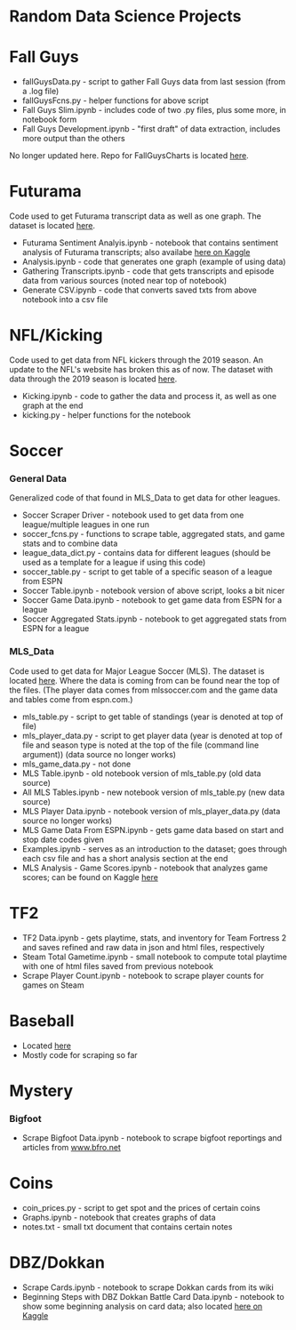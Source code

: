 # Random Data Science Projects

# Fall Guys
* fallGuysData.py - script to gather Fall Guys data from last session (from a .log file)
* fallGuysFcns.py - helper functions for above script
* Fall Guys Slim.ipynb - includes code of two .py files, plus some more, in notebook form
* Fall Guys Development.ipynb - "first draft" of data extraction, includes more output than the others

No longer updated here. Repo for FallGuysCharts is located [here](https://github.com/jvmohr/FallGuysCharts).

# Futurama
Code used to get Futurama transcript data as well as one graph. The dataset is located [here](https://www.kaggle.com/josephvm/futurama-seasons-16-transcripts). 
* Futurama Sentiment Analyis.ipynb - notebook that contains sentiment analysis of Futurama transcripts; also availabe [here on Kaggle](https://www.kaggle.com/josephvm/futurama-sentiment-analysis)
* Analysis.ipynb - code that generates one graph (example of using data)
* Gathering Transcripts.ipynb - code that gets transcripts and episode data from various sources (noted near top of notebook) 
* Generate CSV.ipynb - code that converts saved txts from above notebook into a csv file

# NFL/Kicking
Code used to get data from NFL kickers through the 2019 season. An update to the NFL's website has broken this as of now. 
The dataset with data through the 2019 season is located [here](https://www.kaggle.com/josephvm/nfl-kickers-data).
* Kicking.ipynb - code to gather the data and process it, as well as one graph at the end
* kicking.py - helper functions for the notebook

# Soccer
### General Data
Generalized code of that found in MLS_Data to get data for other leagues. 
* Soccer Scraper Driver - notebook used to get data from one league/multiple leagues in one run
* soccer_fcns.py - functions to scrape table, aggregated stats, and game stats and to combine data
* league_data_dict.py - contains data for different leagues (should be used as a template for a league if using this code)
* soccer_table.py - script to get table of a specific season of a league from ESPN
* Soccer Table.ipynb - notebook version of above script, looks a bit nicer
* Soccer Game Data.ipynb - notebook to get game data from ESPN for a league
* Soccer Aggregated Stats.ipynb - notebook to get aggregated stats from ESPN for a league

### MLS_Data
Code used to get data for Major League Soccer (MLS). The dataset is located [here](https://www.kaggle.com/josephvm/major-league-soccer-dataset).
Where the data is coming from can be found near the top of the files. 
(The player data comes from mlssoccer.com and the game data and tables come from espn.com.)  
* mls_table.py - script to get table of standings (year is denoted at top of file)
* mls_player_data.py - script to get player data (year is denoted at top of file and season type is noted at the top of the file (command line argument)) (data source no longer works)
* mls_game_data.py - not done
* MLS Table.ipynb - old notebook version of mls_table.py (old data source)
* All MLS Tables.ipynb - new notebook version of mls_table.py (new data source)
* MLS Player Data.ipynb - notebook version of mls_player_data.py (data source no longer works)
* MLS Game Data From ESPN.ipynb - gets game data based on start and stop date codes given 
* Examples.ipynb - serves as an introduction to the dataset; goes through each csv file and has a short analysis section at the end
* MLS Analysis - Game Scores.ipynb - notebook that analyzes game scores; can be found on Kaggle [here](https://www.kaggle.com/josephvm/mls-analysis-game-scores)

# TF2
* TF2 Data.ipynb - gets playtime, stats, and inventory for Team Fortress 2 and saves refined and raw data in json and html files, respectively
* Steam Total Gametime.ipynb - small notebook to compute total playtime with one of html files saved from previous notebook
* Scrape Player Count.ipynb - notebook to scrape player counts for games on Steam

# Baseball
* Located [here](https://github.com/jvmohr/baseballStuff)
* Mostly code for scraping so far

# Mystery
### Bigfoot
* Scrape Bigfoot Data.ipynb - notebook to scrape bigfoot reportings and articles from www.bfro.net

# Coins
* coin_prices.py - script to get spot and the prices of certain coins
* Graphs.ipynb - notebook that creates graphs of data
* notes.txt - small txt document that contains certain notes

# DBZ/Dokkan
* Scrape Cards.ipynb - notebook to scrape Dokkan cards from its wiki
* Beginning Steps with DBZ Dokkan Battle Card Data.ipynb - notebook to show some beginning analysis on card data; also located [here on Kaggle](https://www.kaggle.com/josephvm/beginning-steps-with-dbz-dokkan-battle-card-data)
